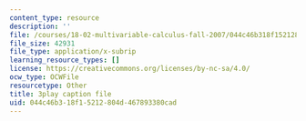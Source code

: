 ```yaml
---
content_type: resource
description: ''
file: /courses/18-02-multivariable-calculus-fall-2007/044c46b318f15212804d467893380cad_tYdoS0tkAHA.vtt
file_size: 42931
file_type: application/x-subrip
learning_resource_types: []
license: https://creativecommons.org/licenses/by-nc-sa/4.0/
ocw_type: OCWFile
resourcetype: Other
title: 3play caption file
uid: 044c46b3-18f1-5212-804d-467893380cad
---
```

